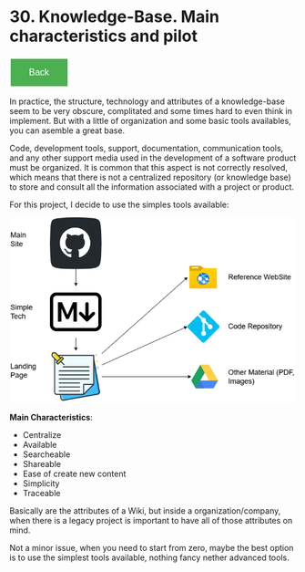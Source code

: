 # 30. Knowledge-Base. Main characteristics and pilot

<style>
  .back-button {
    background-color: #4CAF50; /* Green */
    border: none;
    color: white;
    padding: 15px 32px;
    text-align: center;
    text-decoration: none;
    display: inline-block;
    font-size: 16px;
    margin: 4px 2px;
    cursor: pointer;
  }
</style>

<button class="back-button" onclick="window.history.back()">Back</button>

In practice, the structure, technology and attributes of a knowledge-base seem to be very obscure, complitated and some times hard to even think in implement. But with a little of organization and some basic tools availables, you can asemble a great base.

Code, development tools, support, documentation, communication tools, and any other support media used in the development of a software product must be organized. It is common that this aspect is not correctly resolved, which means that there is not a centralized repository (or knowledge base) to store and consult all the information associated with a project or product.

For this project, I decide to use the simples tools available:


![](../images/30.Knowledge-base.png)

**Main Characteristics**:
- Centralize
- Available
- Searcheable
- Shareable
- Ease of create new content
- Simplicity
- Traceable

Basically are the attributes of a Wiki, but inside a organization/company, when there is a legacy project is important to have all of those attributes on mind.

Not a minor issue, when you need to start from zero, maybe the best option is to use the simplest tools available, nothing fancy nether advanced tools.
